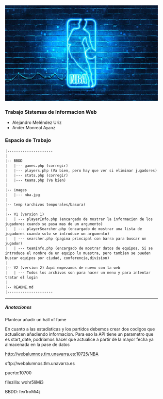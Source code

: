 ![Imagen NBA](images/nba.jpg)


### Trabajo Sistemas de Informacion Web

- Alejandro Meléndez Uriz
- Ander Monreal Ayanz


### Espacio de Trabajo
```
|---------------------
|
|-- BBDD
|   |--- games.php (corregir)
|   |--- players.php (Va bien, pero hay que ver si eliminar jugadores)
|   |--- stats.php (corregir)
|   |--- teams.php (Va bien)
|
|-- images
|   |--- nba.jpg
|
|-- temp (archivos temporales/basura)
|
|-- V1 (version 1)
|   | --- playerInfo.php (encargado de mostrar la informacion de los jugadores cuando se pasa mas de un argumento)
|   | --- playerSearcher.php (encargado de mostrar una lista de jugadores cuando solo se introduce un argumento)
|   | --- searcher.php (pagina principal con barra para buscar un jugador)
|   | --- teamInfo.php (encargado de mostrar datos de equipos. Si se introduce el nombre de un equipo lo muestra, pero tambien se pueden buscar equipos por ciudad, conferencia,division)
|
|-- V2 (version 2) Aqui empezamos de nuevo con la web
|   | --- Todos los archivos son para hacer un menu y para intentar tratar el login
|
|-- README.md
|---------------------
```

---

##### Anotaciones

Plantear añadir un hall of fame

En cuanto a las estadisticas y los partidos debemos crear dos codigos que actualicen añadiendo informacion.
Para eso la API tiene un parametro que es start_date, podriamos hacer que actualice a partir de la mayor fecha ya almacenada en la pase de datos



http://webalumnos.tlm.unavarra.es:10725/NBA

sftp://webalumnos.tlm.unavarra.es

puerto:10700

filezilla: wohr5IiMi3

BBDD: fex1roMi4j






